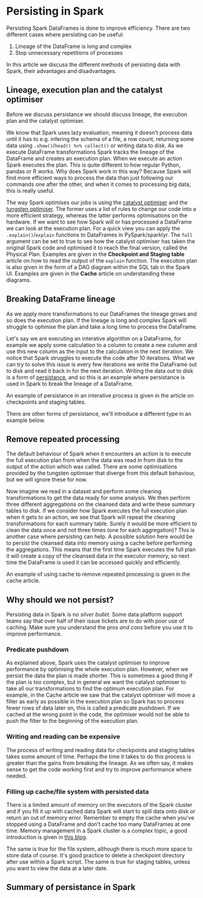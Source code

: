 <!-- #region -->
# Persisting in Spark

Persisting Spark DataFrames is done to improve efficiency. There are two different cases where persisting can be useful:

1. Lineage of the DataFrame is long and complex
2. Stop unnecessary repetitions of processes

In this article we discuss the different methods of persisting data with Spark, their advantages and disadvantages.

## Lineage, execution plan and the catalyst optimiser

Before we discuss persistance we should discuss lineage, the execution plan and the catalyst optimiser.

We know that Spark uses lazy evaluation, meaning it doesn't process data until it has to e.g. infering the schema of a file, a row count, returning some data using `.show()`/`head() %>% collect()` or writing data to disk. As we execute DataFrame transformations Spark tracks the lineage of the DataFrame and creates an execution plan. When we execute an action Spark executes the plan. This is quite different to how regular Python, pandas or R works. Why does Spark work in this way?  Because Spark will find more efficient ways to process the data than just following our commands one after the other, and when it comes to processing big data, this is really useful. 

The way Spark optimises our jobs is using the [catalyst optimiser](https://databricks.com/glossary/catalyst-optimizer) and the [tungsten optimiser](https://databricks.com/glossary/tungsten). The former uses a list of rules to change our code into a more efficient strategy, whereas the latter performs optimisations on the hardware. If we want to see how Spark will or has processed a DataFrame we can look at the execution plan. For a quick view you can apply the `.explain()`/`explain` functions to DataFrames in PySpark/sparklyr. The `full` argument can be set to true to see how the catalyst optimiser has taken the original Spark code and optimised it to reach the final version, called the Physical Plan. Examples are given in the **Checkpoint and Staging table** article on how to read the output of the `explain` function. The execution plan is also given in the form of a DAG diagram within the SQL tab in the Spark UI. Examples are given in the **Cache** article on understanding these diagrams.

## Breaking DataFrame lineage

As we apply more transformations to our DataFrames the lineage grows and so does the execution plan. If the lineage is long and complex Spark will struggle to optimise the plan and take a long time to process the DataFrame. 

Let's say we are executing an interative algorithm on a DataFrame, for example we apply some calculation to a column to create a new column and use this new column as the input to the calculation in the next iteration. We notice that Spark struggles to execute the code after 10 iterations. What we can try to solve this issue is every few iterations we write the DataFrame out to disk and read it back in for the next iteration. Writing the data out to disk is a form of [persistance](https://en.wikipedia.org/wiki/Persistence_(computer_science)), and so this is an example where persistance is used in Spark to break the lineage of a DataFrame.

An example of persistance in an interative process is given in the article on checkpoints and staging tables.

There are other forms of persistance, we'll introduce a different type in an example below.

## Remove repeated processing

The default behaviour of Spark when it encounters an action is to execute the full execution plan from when the data was read in from disk to the output of the action which was called. There are some optimisations provided by the tungsten optimiser that diverge from this default behaviour, but we will ignore these for now.

Now imagine we read in a dataset and perform some cleaning transformations to get the data ready for some analysis. We then perform three different aggregations on the cleansed data and write these summary tables to disk. If we consider how Spark executes the full execution plan when it gets to an action, we see that Spark will repeat the cleaning transformations for each summary table. Surely it would be more efficient to clean the data once and not three times (one for each aggregation)? This is another case where persisting can help. A possible solution here would be to persist the cleansed data into memory using a cache before performing the aggregations. This means that the first time Spark executes the full plan it will create a copy of the cleansed data in the executor memory, so next time the DataFrame is used it can be accessed quickly and efficiently.

An example of using cache to remove repeated processing is given in the cache article.

## Why should we not persist?

Persisting data in Spark is no *silver bullet*. Some data platform support teams say that over half of their issue tickets are to do with poor use of caching. Make sure you understand the pros *and cons* before you use it to improve performance.

### Predicate pushdown

As explained above, Spark uses the catalyst optimiser to improve performance by optimising the whole execution plan. However, when we persist the data the plan is made shorter. This is sometimes a good thing if the plan is too complex, but in general we want the catalyst optimiser to take all our transformations to find the optimum execution plan. For example, in the Cache article we saw that the catalyst optimiser will move a filter as early as possible in the execution plan so Spark has to process fewer rows of data later on, this is called a predicate pushdown. If we cached at the wrong point in the code, the optimiser would not be able to push the filter to the beginning of the execution plan.

### Writing and reading can be expensive

The process of writing and reading data for checkpoints and staging tables takes some amount of time. Perhaps the time it takes to do this process is greater than the gains from breaking the lineage. As we often say, it makes sense to get the code working first and try to improve performance where needed.

### Filling up cache/file system with persisted data

There is a limited amount of memory on the executors of the Spark cluster and if you fill it up with cached data Spark will start to spill data onto disk or return an out of memory error. Remember to empty the cache when you've stopped using a DataFrame and don't cache too many DataFrames at one time. Memory management in a Spark cluster is a complex topic, a good introduction is given in [this blog](https://0x0fff.com/spark-memory-management).

The same is true for the file system, although there is much more space to store data of course. It's good practice to delete a checkpoint directory after use within a Spark script. The same is true for staging tables, unless you want to view the data at a later date.


## Summary of persistance in Spark

<!-- #endregion -->
